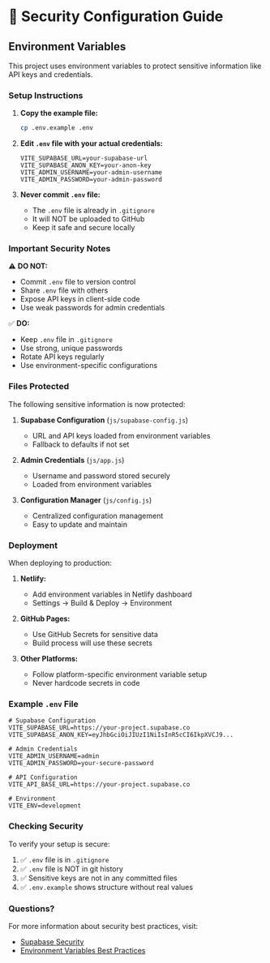 # 🔐 Security Configuration Guide

## Environment Variables

This project uses environment variables to protect sensitive information like API keys and credentials.

### Setup Instructions

1. **Copy the example file:**
   ```bash
   cp .env.example .env
   ```

2. **Edit `.env` file with your actual credentials:**
   ```
   VITE_SUPABASE_URL=your-supabase-url
   VITE_SUPABASE_ANON_KEY=your-anon-key
   VITE_ADMIN_USERNAME=your-admin-username
   VITE_ADMIN_PASSWORD=your-admin-password
   ```

3. **Never commit `.env` file:**
   - The `.env` file is already in `.gitignore`
   - It will NOT be uploaded to GitHub
   - Keep it safe and secure locally

### Important Security Notes

⚠️ **DO NOT:**
- Commit `.env` file to version control
- Share `.env` file with others
- Expose API keys in client-side code
- Use weak passwords for admin credentials

✅ **DO:**
- Keep `.env` file in `.gitignore`
- Use strong, unique passwords
- Rotate API keys regularly
- Use environment-specific configurations

### Files Protected

The following sensitive information is now protected:

1. **Supabase Configuration** (`js/supabase-config.js`)
   - URL and API keys loaded from environment variables
   - Fallback to defaults if not set

2. **Admin Credentials** (`js/app.js`)
   - Username and password stored securely
   - Loaded from environment variables

3. **Configuration Manager** (`js/config.js`)
   - Centralized configuration management
   - Easy to update and maintain

### Deployment

When deploying to production:

1. **Netlify:**
   - Add environment variables in Netlify dashboard
   - Settings → Build & Deploy → Environment

2. **GitHub Pages:**
   - Use GitHub Secrets for sensitive data
   - Build process will use these secrets

3. **Other Platforms:**
   - Follow platform-specific environment variable setup
   - Never hardcode secrets in code

### Example `.env` File

```
# Supabase Configuration
VITE_SUPABASE_URL=https://your-project.supabase.co
VITE_SUPABASE_ANON_KEY=eyJhbGciOiJIUzI1NiIsInR5cCI6IkpXVCJ9...

# Admin Credentials
VITE_ADMIN_USERNAME=admin
VITE_ADMIN_PASSWORD=your-secure-password

# API Configuration
VITE_API_BASE_URL=https://your-project.supabase.co

# Environment
VITE_ENV=development
```

### Checking Security

To verify your setup is secure:

1. ✅ `.env` file is in `.gitignore`
2. ✅ `.env` file is NOT in git history
3. ✅ Sensitive keys are not in any committed files
4. ✅ `.env.example` shows structure without real values

### Questions?

For more information about security best practices, visit:
- [Supabase Security](https://supabase.com/docs/guides/security)
- [Environment Variables Best Practices](https://12factor.net/config)

